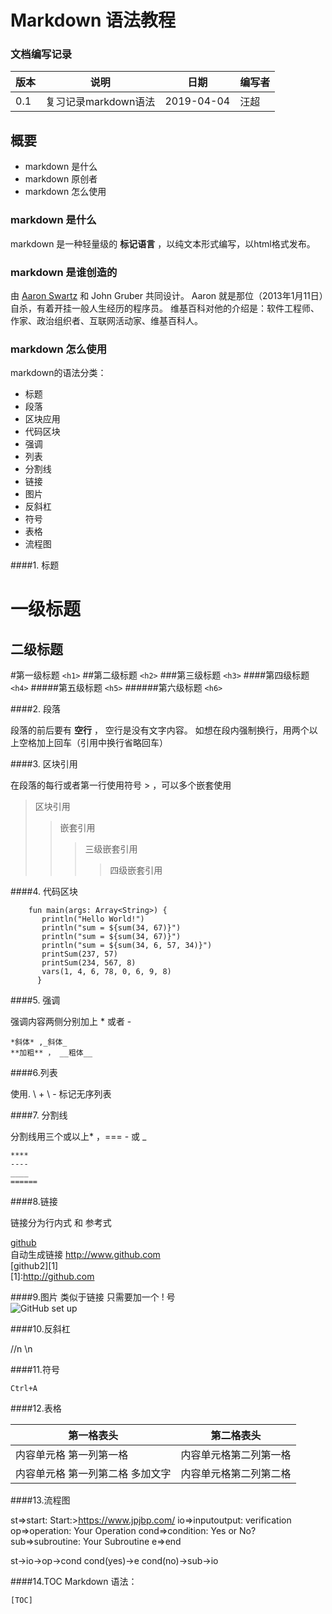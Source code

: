 # Markdown 语法教程


### 文档编写记录

版本    |   说明    |   日期   | 编写者 
-------| ----------| ---------| --------
 0.1   | 复习记录markdown语法 |  2019-04-04 |  汪超
 
## 概要
- markdown 是什么
- markdown 原创者
- markdown 怎么使用

### markdown 是什么

markdown 是一种轻量级的 **标记语言** ，以纯文本形式编写，以html格式发布。

### markdown 是谁创造的

由 [Aaron Swartz](https://baike.baidu.com/item/%E4%BA%9A%E4%BC%A6%C2%B7%E6%96%AF%E6%B2%83%E8%8C%A8/4027108?fromtitle=Aaron%20Swartz&fromid=733955&fr=aladdin) 和 John Gruber 共同设计。 
Aaron 就是那位（2013年1月11日）自杀，有着开挂一般人生经历的程序员。 维基百科对他的介绍是：软件工程师、作家、政治组织者、互联网活动家、维基百科人。

### markdown 怎么使用

markdown的语法分类：
- 标题
- 段落
- 区块应用
- 代码区块
- 强调
- 列表
- 分割线
- 链接
- 图片
- 反斜杠
- 符号
- 表格
- 流程图

####1. 标题 

一级标题
=
二级标题
-
#第一级标题 `<h1>`
##第二级标题 `<h2>`
###第三级标题  `<h3>`
####第四级标题  `<h4>`
#####第五级标题  `<h5>`
######第六级标题  `<h6>`


####2. 段落

段落的前后要有 **空行** ， 空行是没有文字内容。 如想在段内强制换行，用两个以上空格加上回车（引用中换行省略回车）


####3. 区块引用

在段落的每行或者第一行使用符号 > ，可以多个嵌套使用
> 区块引用
> > 嵌套引用
> > > 三级嵌套引用
> > > > 四级嵌套引用


####4. 代码区块

```
    fun main(args: Array<String>) {
       println("Hello World!")
       println("sum = ${sum(34, 67)}")
       println("sum = ${sum(34, 67)}")
       println("sum = ${sum(34, 6, 57, 34)}")
       printSum(237, 57)
       printSum(234, 567, 8)
       vars(1, 4, 6, 78, 0, 6, 9, 8)
      }
```
     
####5. 强调   
  
  强调内容两侧分别加上 * 或者 -   
  ```
  *斜体* ,_斜体_  
  **加粗** ， __粗体__
  ```
  
####6.列表
  
  使用. \ + \ - 标记无序列表

####7. 分割线  

分割线用三个或以上* ，===   - 或 _ 

```
****
----
____
======
```


####8.链接

链接分为行内式 和 参考式

[github](http://github.com)   
自动生成链接 <http://www.github.com>   
[github2][1]  
[1]:http://github.com


####9.图片
  类似于链接  只需要加一个 ! 号  
![GitHub set up](http://zh.mweb.im/asset/img/set-up-git.gif)  
  
####10.反斜杠
 
 //n   \\n
 
  
  
####11.符号
  
  `` Ctrl+A ``
  
  
####12.表格
  
第一格表头 | 第二格表头
---------| -------------
内容单元格 第一列第一格 | 内容单元格第二列第一格
内容单元格 第一列第二格 多加文字 | 内容单元格第二列第二格 
 

####13.流程图
 
   st=>start: Start:>https://www.jpjbp.com/
   io=>inputoutput: verification
   op=>operation: Your Operation
   cond=>condition: Yes or No?
   sub=>subroutine: Your Subroutine
   e=>end
   
   st->io->op->cond
   cond(yes)->e
   cond(no)->sub->io


####14.TOC
   Markdown 语法：
```
[TOC]
```

